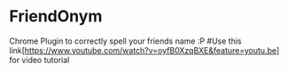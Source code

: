# FriendOnym
Chrome Plugin to correctly spell your friends name :P
#Use this link[https://www.youtube.com/watch?v=oyfB0XzqBXE&feature=youtu.be] for video tutorial
